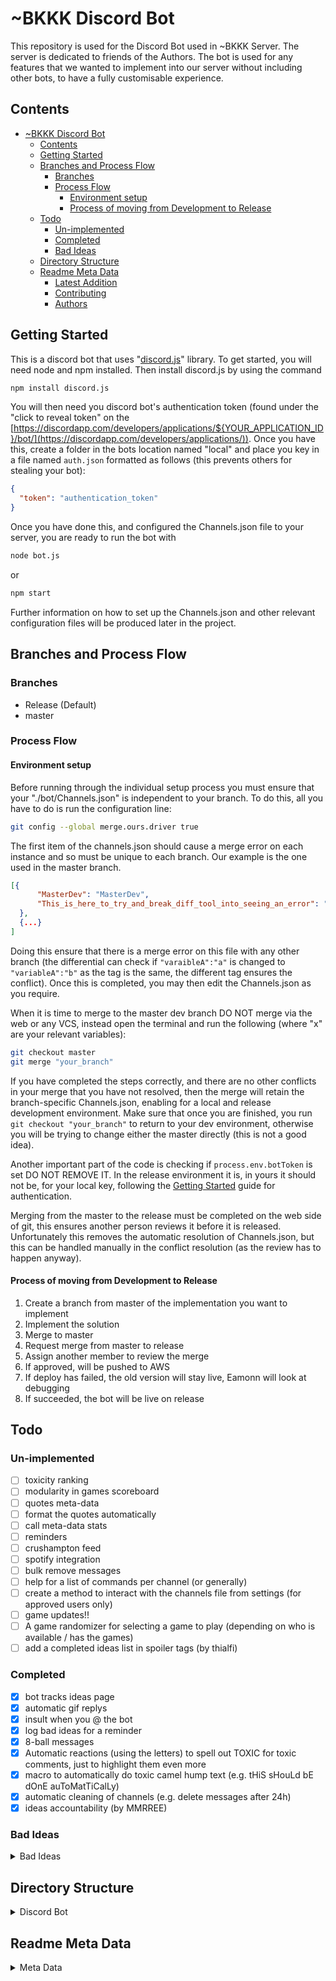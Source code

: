 # ~BKKK Discord Bot

This repository is used for the Discord Bot used in ~BKKK Server. The server is dedicated to friends of the Authors. The bot is used for any features that we wanted to implement into our server without including other bots, to have a fully customisable experience.

## Contents

- [~BKKK Discord Bot](#bkkk-discord-bot)
  - [Contents](#contents)
  - [Getting Started](#getting-started)
  - [Branches and Process Flow](#branches-and-process-flow)
    - [Branches](#branches)
    - [Process Flow](#process-flow)
      - [Environment setup](#environment-setup)
      - [Process of moving from Development to Release](#process-of-moving-from-development-to-release)
  - [Todo](#todo)
    - [Un-implemented](#un-implemented)
    - [Completed](#completed)
    - [Bad Ideas](#bad-ideas)
  - [Directory Structure](#directory-structure)
  - [Readme Meta Data](#readme-meta-data)
    - [Latest Addition](#latest-addition)
    - [Contributing](#contributing)
    - [Authors](#authors)

## Getting Started

This is a discord bot that uses "[discord.js](https://discord.js.org/#/)" library. To get started, you will need node and npm installed. Then install discord.js by using the command

```bash
npm install discord.js
```

You will then need you discord bot's authentication token (found under the "click to reveal token" on the [https://discordapp.com/developers/applications/${YOUR_APPLICATION_ID}/bot/](https://discordapp.com/developers/applications/)). Once you have this, create a folder in the bots location named "local" and place you key in a file named `auth.json` formatted as follows (this prevents others for stealing your bot):

```json
{
  "token": "authentication_token"
}
```

Once you have done this, and configured the Channels.json file to your server, you are ready to run the bot with

```bash
node bot.js
```

or

```bash
npm start
```

Further information on how to set up the Channels.json and other relevant configuration files will be produced later in the project.

## Branches and Process Flow

### Branches

- Release (Default)
- master

### Process Flow

#### Environment setup

Before running through the individual setup process you must ensure that your "./bot/Channels.json" is independent to your branch.
To do this, all you have to do is run the configuration line:

```bash
git config --global merge.ours.driver true
```

The first item of the channels.json should cause a merge error on each instance and so must be unique to each branch. Our example is the one used in the master branch.

```json
[{
      "MasterDev": "MasterDev",
      "This_is_here_to_try_and_break_diff_tool_into_seeing_an_error": "error_please"
  },
  {...}
]
```

Doing this ensure that there is a merge error on this file with any other branch (the differential can check if `"varaibleA":"a"` is changed to `"variableA":"b"` as the tag is the same, the different tag ensures the conflict). Once this is completed, you may then edit the Channels.json as you require.

When it is time to merge to the master dev branch DO NOT merge via the web or any VCS, instead open the terminal and run the following (where "x" are your relevant variables):

```bash
git checkout master
git merge "your_branch"
```

If you have completed the steps correctly, and there are no other conflicts in your merge that you have not resolved, then the merge will retain the branch-specific Channels.json, enabling for a local and release development environment. Make sure that once you are finished, you run `git checkout "your_branch"` to return to your dev environment, otherwise you will be trying to change either the master directly (this is not a good idea).

Another important part of the code is checking if `process.env.botToken` is set DO NOT REMOVE IT. In the release environment it is, in yours it should not be, for your local key, following the [Getting Started](#getting-started) guide for authentication.

Merging from the master to the release must be completed on the web side of git, this ensures another person reviews it before it is released. Unfortunately this removes the automatic resolution of Channels.json, but this can be handled manually in the conflict resolution (as the review has to happen anyway).

#### Process of moving from Development to Release

1. Create a branch from master of the implementation you want to implement
2. Implement the solution
3. Merge to master
4. Request merge from master to release
5. Assign another member to review the merge
6. If approved, will be pushed to AWS
7. If deploy has failed, the old version will stay live, Eamonn will look at debugging
8. If succeeded, the bot will be live on release

## Todo

### Un-implemented

- [ ] toxicity ranking
- [ ] modularity in games scoreboard
- [ ] quotes meta-data
- [ ] format the quotes automatically
- [ ] call meta-data stats
- [ ] reminders
- [ ] crushampton feed
- [ ] spotify integration
- [ ] bulk remove messages
- [ ] help for a list of commands per channel (or generally)
- [ ] create a method to interact with the channels file from settings (for approved users only)
- [ ] game updates!!
- [ ] A game randomizer for selecting a game to play (depending on who is available / has the games)
- [ ] add a completed ideas list in spoiler tags (by thialfi)

### Completed

- [x] bot tracks ideas page
- [x] automatic gif replys
- [x] insult when you @ the bot
- [x] log bad ideas for a reminder
- [x] 8-ball messages
- [x] Automatic reactions (using the letters) to spell out TOXIC for toxic comments, just to highlight them even more
- [x] macro to automatically do toxic camel hump text (e.g. tHiS sHouLd bE dOnE auToMatTiCalLy)
- [x] automatic cleaning of channels (e.g. delete messages after 24h)
- [x] ideas accountability (by MMRREE)

### Bad Ideas

<details>
<summary>Bad Ideas</summary>
- our first bad idea
</details>

## Directory Structure

<details>
<summary>Discord Bot</summary>
```notepad
|-- package.json               [node package settings for bot]
|-- package-lock.json          [automatically node generated file]
|-- bot.js                     [main bot functionality code implementation]
|-- appspec.yml                [appspec information for codedeploy transfer of files]
|-- .gitignore                 [git ignore for the local permission keys]
|-- scripts
|    |-- install_dependencies  [node install for ubuntu (latest version, not using apt-get)]
|    |-- post_install          [npm install for required node modules]
|    |-- start_server          [forever start code for codedeploy AWS spin up]
|    `-- stop_server           [forever stop code for codedeploy AWS spin down]
`-- node_modules               [Node modules automatically generated]
```
</details>

## Readme Meta Data

<details>
<summary>Meta Data</summary>

### Latest Addition

Author: Eamonn Trim  - [ect1u17](mailto:ect1u17@soton.ac.uk)

Action: Adding process flow, branches and getting started section

Date: 02/05/2020

### Contributing

Eamonn Trim  - [ect1u17](mailto:ect1u17@soton.ac.uk)

Anurag Sahare - [aps1g17](mailto:aps1g17@soton.ac.uk)

### Authors

| Name              | Actions                                     |
| ----------------- | ------------------------------------------- |
| **Anurag Sahare** | *Edited Readme file*                        |
| **Eamonn Trim**   | *Leaderboard Functions, edited Readme file* |
| **Josh Bullock**  | *Nothing yet*                               |
| **Matt Johns**    | *Nothing yet*                               |
| **Gavin Fish**    | *Nothing yet*                               |

</details>